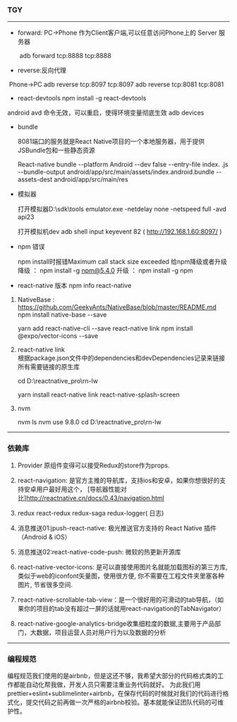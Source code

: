 ### TGY

------


- forward:  PC->Phone 作为Client客户端,可以任意访问Phone上的 Server 服务器        

  ​	adb forward tcp:8888 tcp:8888    


- reverse:反向代理  

​	Phone->PC   adb reverse tcp:8097 tcp:8097  adb reverse tcp:8081 tcp:8081



-  react-devtools   npm install -g react-devtools

  android avd  命令无效，可以重启，使得环境变量彻底生效
  adb devices


- bundle 

  8081端口的服务就是React Native项目的一个本地服务器，用于提供JSBundle包和一些静态资源

  React-native bundle --platform Android --dev false --entry-file index.
  .js --bundle-output android/app/src/main/assets/index.android.bundle --assets-dest android/app/src/main/res


- 模拟器

  打开模拟器D:\sdk\tools
  emulator.exe -netdelay none -netspeed full -avd api23

  打开模拟机dev
  adb shell input keyevent 82   ( http://192.168.1.60:8097/ )

  
- npm 错误

  npm install时报错Maximum call stack size exceeded 
  给npm降级或者升级
  降级 ： npm install -g npm@5.4.0
  升级 ： npm install -g npm  


- react-native   版本
  npm info react-native

1.  NativeBase  : https://github.com/GeekyAnts/NativeBase/blob/master/README.md 
    npm install native-base --save   

    yarn add react-native-cli --save 
   react-native link
   npm install @expo/vector-icons --save

2. react-native link  
   根据package.json文件中的dependencies和devDependencies记录来链接所有需要链接的原生库

   cd D:\reactnative_pro\rn-lw  

    yarn install   react-native link   react-native-splash-screen

3. nvm

    nvm  ls   nvm use 9.8.0   cd D:\reactnative_pro\rn-lw

   

------

### 依赖库

1. Provider  原组件变得可以接受Redux的store作为props.

2.   react-navigation: 是官方主推的导航库，支持ios和安卓，如果你想很好的支持安卓用户最好用这个，
     [导航器性能对比]http://reactnative.cn/docs/0.43/navigation.html

3.  redux  react-redux  redux-saga  redux-logger( 日志)

4. 消息推送01:jpush-react-native: 极光推送官方支持的 React Native 插件（Android & iOS）

5. 消息推送02:react-native-code-push: 微软的热更新开源库

6. react-native-vector-icons: 是可以直接使用图片名就能加载图标的第三方库,类似于web的iconfont矢量图，使用很方便, 你不需要在工程文件夹里塞各种图片, 节省很多空间.

7. react-native-scrollable-tab-view：是一个很好用的可滑动的tab导航，（如果你的项目的tab没有超过一屏的话就用react-navigation的TabNavigator）

8. react-native-google-analytics-bridge收集细粒度的数据,主要用于产品部门，大数据，项目运营人员对用户行为以及数据的分析

   

------

### 编程规范

 编程规范我们使用的是airbnb，但是这还不够，我希望大部分的代码格式类的工作都能自动化帮我做，开发人员只需要注重业务代码就好。 
    为此我们用prettier+eslint+sublimelinter+airbnb，在保存代码的时候就对我们的代码进行格式化，提交代码之前再做一次严格的airbnb校验。基本就能保证团队代码的可维护性。
